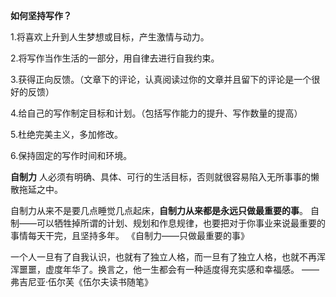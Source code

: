 **如何坚持写作？**

1.将喜欢上升到人生梦想或目标，产生激情与动力。

2.将写作当作生活的一部分，用自律去进行自我约束。

3.获得正向反馈。（文章下的评论，认真阅读过你的文章并且留下的评论是一个很好的反馈）

4.给自己的写作制定目标和计划。（包括写作能力的提升、写作数量的提高）

5.杜绝完美主义，多加修改。

6.保持固定的写作时间和环境。


**自制力**
人必须有明确、具体、可行的生活目标，否则就很容易陷入无所事事的懒散拖延之中。

自制力从来不是要几点睡觉几点起床，**自制力从来都是永远只做最重要的事**。 自制——可以牺牲掉所谓的计划、规划和作息规律，也要把对于你事业来说最重要的事情每天干完，且坚持多年。
《自制力——只做最重要的事》

一个人一旦有了自我认识，也就有了独立人格，而一旦有了独立人格，也就不再浑浑噩噩，虚度年华了。换言之，他一生都会有一种适度得充实感和幸福感。
——弗吉尼亚·伍尔芙《伍尔夫读书随笔》
